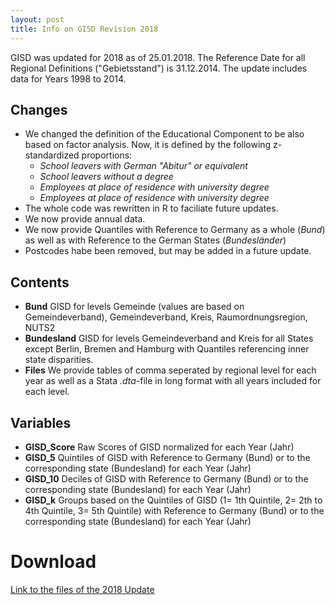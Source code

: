 ```yaml
---
layout: post
title: Info on GISD Revision 2018
---
```

GISD was updated for 2018 as of 25.01.2018. The Reference Date for all Regional Definitions ("Gebietsstand") is 31.12.2014. The update includes data for Years 1998 to 2014.

## Changes
* We changed the definition of the Educational Component to be also based on factor analysis. Now, it is defined by the following z-standardized proportions: 
  * *School leavers with German "Abitur" or equivalent*
  * *School leavers without a degree*
  * *Employees at place of residence with university degree*
  * *Employees at place of residence with university degree*
* The whole code was rewritten in R to faciliate future updates.
* We now provide annual data.
* We now provide Quantiles with Reference to Germany as a whole (*Bund*) as well as with Reference to the German States (*Bundesländer*)
* Postcodes habe been removed, but may be added in a future update.

## Contents
* **Bund** GISD for levels Gemeinde (values are based on Gemeindeverband), Gemeindeverband, Kreis, Raumordnungsregion, NUTS2
* **Bundesland** GISD for levels Gemeindeverband and Kreis for all States except Berlin, Bremen and Hamburg with Quantiles referencing inner state disparities.
* **Files** We provide tables of comma seperated by regional level for each year as well as a Stata _.dta_-file in long format with all years included for each level.

## Variables
  * **GISD_Score** 
    Raw Scores of GISD normalized for each Year (Jahr) 
  * **GISD_5**
    Quintiles of GISD with Reference to Germany (Bund) or to the corresponding state (Bundesland) for each Year (Jahr)
  * **GISD_10**
    Deciles of GISD with Reference to Germany (Bund) or to the corresponding state (Bundesland) for each Year (Jahr)
  * **GISD_k**
   Groups based on the Quintiles of GISD (1= 1th Quintile, 2= 2th to 4th Quintile, 3= 5th Quintile) with Reference to Germany (Bund) or to the corresponding state (Bundesland) for each Year (Jahr)

# Download
[Link to the files of the 2018 Update](https://github.com/lekroll/GISD/tree/master/Revisions/2018)
